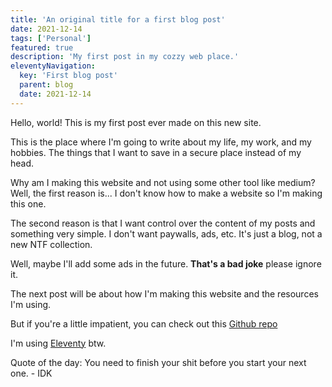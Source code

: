 ```yaml
---
title: 'An original title for a first blog post'
date: 2021-12-14
tags: ['Personal']
featured: true
description: 'My first post in my cozzy web place.'
eleventyNavigation:
  key: 'First blog post'
  parent: blog
  date: 2021-12-14
---
```


Hello, world! This is my first post ever made on this new site.

This is the place where I'm going to write about my life, my work, and my hobbies. The things that I want to save in a secure place instead of my head.

Why am I making this website and not using some other tool like medium?
Well, the first reason is... I don't know how to make a website so I'm making this one.

The second reason is that I want control over the content of my posts and something very simple.
I don't want paywalls, ads, etc. It's just a blog, not a new NTF collection.

Well, maybe I'll add some ads in the future. **That's a bad joke** please ignore it.

The next post will be about how I'm making this website and the resources I'm using.

But if you're a little impatient, you can check out this [Github repo](https://github.com/hectoraldairah/bitbyte-blog)

I'm using [Eleventy](https://www.11ty.dev/) btw.

Quote of the day:
You need to finish your shit before you start your next one. - IDK
